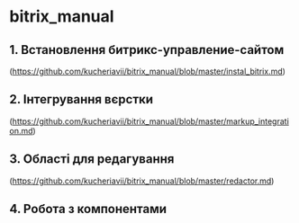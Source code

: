 # bitrix_manual

## 1. Встановлення битрикс-управление-сайтом
(https://github.com/kucheriavii/bitrix_manual/blob/master/instal_bitrix.md)
## 2. Інтегрування вєрстки
(https://github.com/kucheriavii/bitrix_manual/blob/master/markup_integration.md)
## 3. Області для редагування
(https://github.com/kucheriavii/bitrix_manual/blob/master/redactor.md)
## 4. Робота з компонентами

